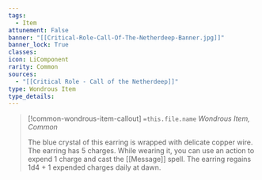 ```yaml
---
tags:
  - Item
attunement: False
banner: "[[Critical-Role-Call-Of-The-Netherdeep-Banner.jpg]]"
banner_lock: True
classes:
icon: LiComponent
rarity: Common
sources:
  - "[[Critical Role - Call of the Netherdeep]]"
type: Wondrous Item
type_details: 
---
```

>[!common-wondrous-item-callout] `=this.file.name`
>*Wondrous Item, Common*
>
>The blue crystal of this earring is wrapped with delicate copper wire. The earring has 5 charges. While wearing it, you can use an action to expend 1 charge and cast the [[Message]] spell. The earring regains 1d4 + 1 expended charges daily at dawn.
>
>
